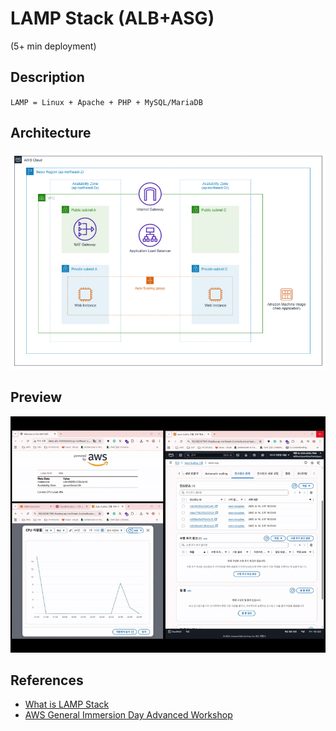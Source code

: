 # LAMP Stack (ALB+ASG)

(5+ min deployment)

## Description
`LAMP = Linux + Apache + PHP + MySQL/MariaDB`

## Architecture
<img src="assets/arch.png" width="600px" alt="architecture">

## Preview
<img src="assets/output.gif" width="800px" alt="preview">

## References
- [What is LAMP Stack](https://aws.amazon.com/ko/what-is/lamp-stack/)
- [AWS General Immersion Day Advanced Workshop](https://catalog.us-east-1.prod.workshops.aws/workshops/869a0a06-1f98-4e19-b5ac-cbb1abdfc041/ko-KR/advanced-modules/compute)